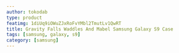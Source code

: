 ```yaml
---
author: tokodab
type: product
featimg: 1diUq9iOWuZJxRoFvYMbl2TmutLv1QwRT
title: Gravity Falls Waddles And Mabel Samsung Galaxy S9 Case
tags: [samsung, galaxy, s9]
category: [samsung]
---
```

